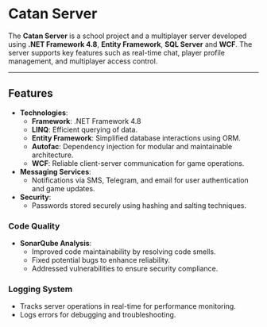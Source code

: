 # Catan Server

The **Catan Server** is a school project and a multiplayer server developed using **.NET Framework 4.8**, **Entity Framework**, **SQL Server** and **WCF**. 
The server supports key features such as real-time chat, player profile management, and multiplayer access control. 

---

## Features

- **Technologies**:
  - **Framework**: .NET Framework 4.8
  - **LINQ**: Efficient querying of data.
  - **Entity Framework**: Simplified database interactions using ORM.
  - **Autofac**: Dependency injection for modular and maintainable architecture.
  - **WCF**: Reliable client-server communication for game operations.
- **Messaging Services**:
  - Notifications via SMS, Telegram, and email for user authentication and game updates.
- **Security**:
  - Passwords stored securely using hashing and salting techniques.

### Code Quality
- **SonarQube Analysis**:
  - Improved code maintainability by resolving code smells.
  - Fixed potential bugs to enhance reliability.
  - Addressed vulnerabilities to ensure security compliance.

### Logging System
- Tracks server operations in real-time for performance monitoring.
- Logs errors for debugging and troubleshooting.

